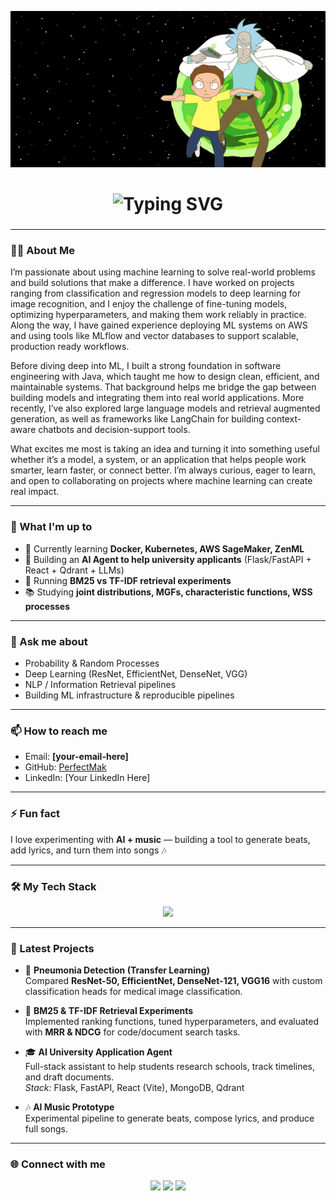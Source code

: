 <!-- Header Banner -->

<p align="center">
  <img 
    src="https://github.com/naku2001/naku2001/blob/main/e2f3f9866e6dab122b75cfd344fc7269073af3f6c320fbb826a12f1e8293fbe1._SX1080_FMjpg_.jpg" alt="Perfect Mak Banner" 
    alt="Perfect Mak Banner" 
     width="100%" 
    height="250"
  />
</p>

<!-- Animated Typing Intro -->
<h1 align="center">
  <img src="https://readme-typing-svg.herokuapp.com?size=35&duration=3000&color=0A66C2&center=true&vCenter=true&width=600&lines=Hi+👋,+I'm+Perfect;I+love+coffee+☕;I+love+gaming+🎮" alt="Typing SVG" />
</h1>

<h3 align="center"></h3>

---

### 👨‍💻 About Me  
I’m passionate about using machine learning to solve real-world problems and build solutions that make a difference. I have worked on projects ranging from classification and regression models to deep learning for image recognition, and I enjoy the challenge of fine-tuning models, optimizing hyperparameters, and making them work reliably in practice. Along the way, I have gained experience deploying ML systems on AWS and using tools like MLflow and vector databases to support scalable, production ready workflows.

Before diving deep into ML, I built a strong foundation in software engineering with Java, which taught me how to design clean, efficient, and maintainable systems. That background helps me bridge the gap between building models and integrating them into real world applications. More recently, I’ve also explored large language models and retrieval augmented generation, as well as frameworks like LangChain for building context-aware chatbots and decision-support tools.

What excites me most is taking an idea and turning it into something useful whether it’s a model, a system, or an application that helps people work smarter, learn faster, or connect better. I’m always curious, eager to learn, and open to collaborating on projects where machine learning can create real impact.

---

### 🚀 What I'm up to
- 🌱 Currently learning **Docker, Kubernetes, AWS SageMaker, ZenML**
- 🔭 Building an **AI Agent to help university applicants** (Flask/FastAPI + React + Qdrant + LLMs)
- 🧪 Running **BM25 vs TF-IDF retrieval experiments**
- 📚 Studying **joint distributions, MGFs, characteristic functions, WSS processes**

---

### 💬 Ask me about
- Probability & Random Processes  
- Deep Learning (ResNet, EfficientNet, DenseNet, VGG)  
- NLP / Information Retrieval pipelines  
- Building ML infrastructure & reproducible pipelines  

---

### 📫 How to reach me
- Email: **[your-email-here]**  
- GitHub: [PerfectMak](https://github.com/PerfectMak)  
- LinkedIn: [Your LinkedIn Here]  

---

### ⚡ Fun fact
I love experimenting with **AI + music** — building a tool to generate beats, add lyrics, and turn them into songs 🎶  

---

### 🛠️ My Tech Stack
<p align="center">
  <img src="https://skillicons.dev/icons?i=python,tensorflow,pytorch,js,react,html,css,bootstrap,mysql,mongodb,aws,docker,linux,git" />
</p>

---

### 📂 Latest Projects

- 🏥 **Pneumonia Detection (Transfer Learning)**  
  Compared **ResNet-50, EfficientNet, DenseNet-121, VGG16** with custom classification heads for medical image classification.  

- 🔎 **BM25 & TF-IDF Retrieval Experiments**  
  Implemented ranking functions, tuned hyperparameters, and evaluated with **MRR & NDCG** for code/document search tasks.  

- 🎓 **AI University Application Agent**  
  Full-stack assistant to help students research schools, track timelines, and draft documents.  
  *Stack:* Flask, FastAPI, React (Vite), MongoDB, Qdrant  

- 🎶 **AI Music Prototype**  
  Experimental pipeline to generate beats, compose lyrics, and produce full songs.  

---

### 🌐 Connect with me
<p align="center">
  <a href="mailto:your-email-here"><img src="https://img.shields.io/badge/Gmail-D14836?style=for-the-badge&logo=gmail&logoColor=white"></a>
  <a href="https://www.linkedin.com/in/your-linkedin"><img src="https://img.shields.io/badge/LinkedIn-0A66C2?style=for-the-badge&logo=linkedin&logoColor=white"></a>
  <a href="https://your-portfolio-link"><img src="https://img.shields.io/badge/Portfolio-FF5722?style=for-the-badge&logo=About.me&logoColor=white"></a>
</p>
